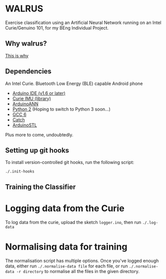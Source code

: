 # WALRUS
Exercise classification using an Artificial Neural Network running on an Intel Curie/Genuino 101, for my BEng Individual Project.

## Why walrus?

[This is why](https://imgur.com/gallery/GUnt3yw)

## Dependencies

An Intel Curie.
Bluetooth Low Energy (BLE) capable Android phone

- [Arduino IDE (v1.6 or later)](https://www.arduino.cc/en/Main/Software)
- [Curie IMU (library)](https://www.arduino.cc/en/Reference/CurieIMU)
- [ArduinoANN](http://robotics.hobbizine.com/arduinoann.zip)
- [Python 2](https://www.python.org/downloads/) (Hoping to switch to Python 3 soon...)
- [GCC 6](https://gcc.gnu.org/gcc-6/)
- [Catch](https://github.com/philsquared/Catch)
- [ArduinoSTL](https://github.com/mike-matera/ArduinoSTL)

Plus more to come, undoubtedly.

## Setting up git hooks

To install version-controlled git hooks, run the following script:

    ./.init-hooks

## Training the Classifier

# Logging data from the Curie

To log data from the curie, upload the sketch `logger.ino`, then run `./.log-data` 

# Normalising data for training

The normalisation script has multiple options. Once you've logged enough data, either run `./.normalise-data file` for each file, or run `./.normalise-data -r directory` to normalise all the files in the given directory.